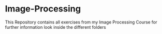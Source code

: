 # Image-Processing
This Repository contains all exercises from my Image Processing Course for further information look inside the different folders
